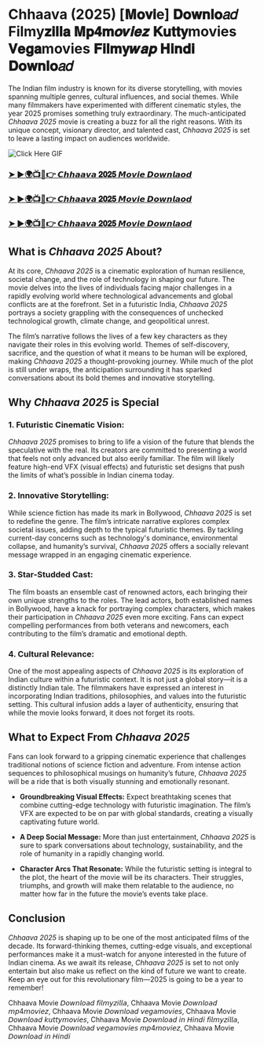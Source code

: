 # Chhaava (2025) [𝐌𝐨𝐯𝐢e] 𝐃𝐨𝐰𝐧𝐥𝐨𝑎𝑑 Filmy𝐳𝐢𝐥𝐥𝐚 𝐌𝐩𝟒𝐦𝒐𝒗𝒊𝒆𝒛 𝐊𝐮𝐭𝐭𝐲movies 𝐕𝐞𝐠𝐚movies 𝐅𝐢𝐥𝐦𝐲𝒘𝒂𝒑 𝐇𝐢𝐧𝐝𝐢 𝐃𝐨𝐰𝐧𝐥𝐨𝑎𝑑

The Indian film industry is known for its diverse storytelling, with movies spanning multiple genres, cultural influences, and social themes. While many filmmakers have experimented with different cinematic styles, the year 2025 promises something truly extraordinary. The much-anticipated *Chhaava 2025* movie is creating a buzz for all the right reasons. With its unique concept, visionary director, and talented cast, *Chhaava 2025* is set to leave a lasting impact on audiences worldwide.

![Click Here GIF](https://media.tenor.com/qWWK-O83J5YAAAAi/click-here.gif)

<h3><a href="https://movieslink.short.gy/chhaava">➤ ►🌍📺📱👉 𝘾𝙝𝙝𝙖𝙖𝙫𝙖 𝟐𝟎𝟐𝟓 𝙈𝙤𝙫𝙞𝙚 𝘿𝙤𝙬𝙣𝙡𝙖𝙤𝙙</a></h3>

<h3><a href="https://movieslink.short.gy/chhaava">➤ ►🌍📺📱👉 𝘾𝙝𝙝𝙖𝙖𝙫𝙖 𝟐𝟎𝟐𝟓 𝙈𝙤𝙫𝙞𝙚 𝘿𝙤𝙬𝙣𝙡𝙖𝙤𝙙</a></h3>

<h3><a href="https://movieslink.short.gy/chhaava">➤ ►🌍📺📱👉 𝘾𝙝𝙝𝙖𝙖𝙫𝙖 𝟐𝟎𝟐𝟓 𝙈𝙤𝙫𝙞𝙚 𝘿𝙤𝙬𝙣𝙡𝙖𝙤𝙙</a></h3>

## What is *Chhaava 2025* About?

At its core, *Chhaava 2025* is a cinematic exploration of human resilience, societal change, and the role of technology in shaping our future. The movie delves into the lives of individuals facing major challenges in a rapidly evolving world where technological advancements and global conflicts are at the forefront. Set in a futuristic India, *Chhaava 2025* portrays a society grappling with the consequences of unchecked technological growth, climate change, and geopolitical unrest.

The film’s narrative follows the lives of a few key characters as they navigate their roles in this evolving world. Themes of self-discovery, sacrifice, and the question of what it means to be human will be explored, making *Chhaava 2025* a thought-provoking journey. While much of the plot is still under wraps, the anticipation surrounding it has sparked conversations about its bold themes and innovative storytelling.

## Why *Chhaava 2025* is Special

### 1. Futuristic Cinematic Vision:
*Chhaava 2025* promises to bring to life a vision of the future that blends the speculative with the real. Its creators are committed to presenting a world that feels not only advanced but also eerily familiar. The film will likely feature high-end VFX (visual effects) and futuristic set designs that push the limits of what’s possible in Indian cinema today.

### 2. Innovative Storytelling:
While science fiction has made its mark in Bollywood, *Chhaava 2025* is set to redefine the genre. The film’s intricate narrative explores complex societal issues, adding depth to the typical futuristic themes. By tackling current-day concerns such as technology's dominance, environmental collapse, and humanity’s survival, *Chhaava 2025* offers a socially relevant message wrapped in an engaging cinematic experience.

### 3. Star-Studded Cast:
The film boasts an ensemble cast of renowned actors, each bringing their own unique strengths to the roles. The lead actors, both established names in Bollywood, have a knack for portraying complex characters, which makes their participation in *Chhaava 2025* even more exciting. Fans can expect compelling performances from both veterans and newcomers, each contributing to the film’s dramatic and emotional depth.

### 4. Cultural Relevance:
One of the most appealing aspects of *Chhaava 2025* is its exploration of Indian culture within a futuristic context. It is not just a global story—it is a distinctly Indian tale. The filmmakers have expressed an interest in incorporating Indian traditions, philosophies, and values into the futuristic setting. This cultural infusion adds a layer of authenticity, ensuring that while the movie looks forward, it does not forget its roots.

## What to Expect From *Chhaava 2025*

Fans can look forward to a gripping cinematic experience that challenges traditional notions of science fiction and adventure. From intense action sequences to philosophical musings on humanity’s future, *Chhaava 2025* will be a ride that is both visually stunning and emotionally resonant.

- **Groundbreaking Visual Effects:** Expect breathtaking scenes that combine cutting-edge technology with futuristic imagination. The film’s VFX are expected to be on par with global standards, creating a visually captivating future world.
  
- **A Deep Social Message:** More than just entertainment, *Chhaava 2025* is sure to spark conversations about technology, sustainability, and the role of humanity in a rapidly changing world.

- **Character Arcs That Resonate:** While the futuristic setting is integral to the plot, the heart of the movie will be its characters. Their struggles, triumphs, and growth will make them relatable to the audience, no matter how far in the future the movie’s events take place.

## Conclusion

*Chhaava 2025* is shaping up to be one of the most anticipated films of the decade. Its forward-thinking themes, cutting-edge visuals, and exceptional performances make it a must-watch for anyone interested in the future of Indian cinema. As we await its release, *Chhaava 2025* is set to not only entertain but also make us reflect on the kind of future we want to create. Keep an eye out for this revolutionary film—2025 is going to be a year to remember!

Chhaava Movie 𝘋𝘰𝘸𝘯𝘭𝘰𝘢𝘥 𝘧𝘪𝘭𝘮𝘺𝘻𝘪𝘭𝘭𝘢, Chhaava Movie 𝘋𝘰𝘸𝘯𝘭𝘰𝘢𝘥 𝘮𝘱4𝘮𝘰𝘷𝘪𝘦𝘻, Chhaava Movie 𝘋𝘰𝘸𝘯𝘭𝘰𝘢𝘥 𝘷𝘦𝘨𝘢𝘮𝘰𝘷𝘪𝘦𝘴, Chhaava Movie 𝘋𝘰𝘸𝘯𝘭𝘰𝘢𝘥 𝘬𝘶𝘵𝘵𝘺𝘮𝘰𝘷𝘪𝘦𝘴, Chhaava Movie 𝘋𝘰𝘸𝘯𝘭𝘰𝘢𝘥 𝘪𝘯 𝘏𝘪𝘯𝘥𝘪 𝘧𝘪𝘭𝘮𝘺𝘻𝘪𝘭𝘭𝘢, Chhaava Movie 𝘋𝘰𝘸𝘯𝘭𝘰𝘢𝘥 𝘷𝘦𝘨𝘢𝘮𝘰𝘷𝘪𝘦𝘴 𝘮𝘱4𝘮𝘰𝘷𝘪𝘦𝘻, Chhaava Movie 𝘋𝘰𝘸𝘯𝘭𝘰𝘢𝘥 𝘪𝘯 𝘏𝘪𝘯𝘥𝘪
